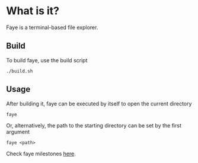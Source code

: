 # What is it?
Faye is a terminal-based file explorer.

## Build
To build faye, use the build script
```
./build.sh
```

## Usage
After building it, faye can be executed by itself to open the current directory
```
faye
```

Or, alternatively, the path to the starting directory can be set by the first argument
```
faye <path>
```

Check faye milestones [here](ROADMAP.md).
